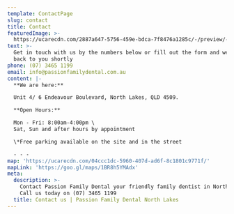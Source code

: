 ```yaml
---
template: ContactPage
slug: contact
title: Contact
featuredImage: >-
  https://ucarecdn.com/2887a647-5756-459e-bdca-7f8476a1285c/-/preview/-/rotate/270/
text: >-
  Get in touch with us by the numbers below or fill out the form and we will get
  back to you shortly
phone: (07) 3465 1199
email: info@passionfamilydental.com.au
content: |-
  **We are here:**

  Unit 4/ 6 Endeavour Boulevard, North Lakes, QLD 4509.

  **Open Hours:**

  Mon - Fri: 8:00am-4:00pm \
  Sat, Sun and after hours by appointment

  \*Free parking available on the site and in the street

  - - -
map: 'https://ucarecdn.com/04ccc1dc-5960-407d-ad6f-8c1801c9771f/'
mapLink: 'https://goo.gl/maps/1BR8h5YMAdx'
meta:
  description: >-
    Contact Passion Family Dental your friendly family dentist in North Lakes.
    Call us today on (07) 3465 1199
  title: Contact us | Passion Family Dental North Lakes
---
```


